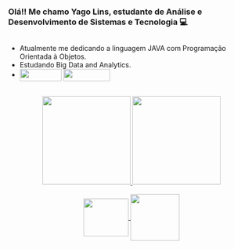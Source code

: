 ### Olá!! Me chamo Yago Lins, estudante de Análise e Desenvolvimento de Sistemas e Tecnologia 💻
##
- Atualmente me dedicando a linguagem JAVA com Programação Orientada à Objetos.
- Estudando Big Data and Analytics.
- <div>  <a href = "mailto:linsyago1@gmail.com"><img align="center" height="25" width="85" src="https://img.shields.io/badge/-Gmail-%23333?style=for-the-badge&logo=gmail&logoColor=white" target="_blank"></a> <a href="https://www.linkedin.com/in/yago-alves-216813186/" target="_blank"><img align="center" height="25" width="95" src="https://img.shields.io/badge/-LinkedIn-%230077B5?style=for-the-badge&logo=linkedin&logoColor=white" target="_blank"></a>
  </div> </br>
  
 <div align="center">
    <a href="https://github.com/YagoLinsOA">
    <img height="180em" src="https://github-readme-stats.vercel.app/api?username=YagoLinsOA&show_icons=true&theme=vue-dark&include_all_commits=true&count_private=false"/>
    <img height="180em" src="https://github-readme-stats.vercel.app/api/top-langs/?username=YagoLinsOA&layout=compact&langs_count=7&theme=vue-dark"/>
 </div>
 
  <div align="center" style="display: inline_block"><br>
    <img align="center" height="77" width="92" src="https://cdn.jsdelivr.net/gh/devicons/devicon/icons/csharp/csharp-line.svg" />
    <img align="center" height="95" width="100" src="https://cdn.jsdelivr.net/gh/devicons/devicon/icons/java/java-original-wordmark.svg" />
  </div>

